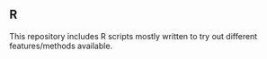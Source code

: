 ## R
This repository includes R scripts mostly written to try out different features/methods available.
